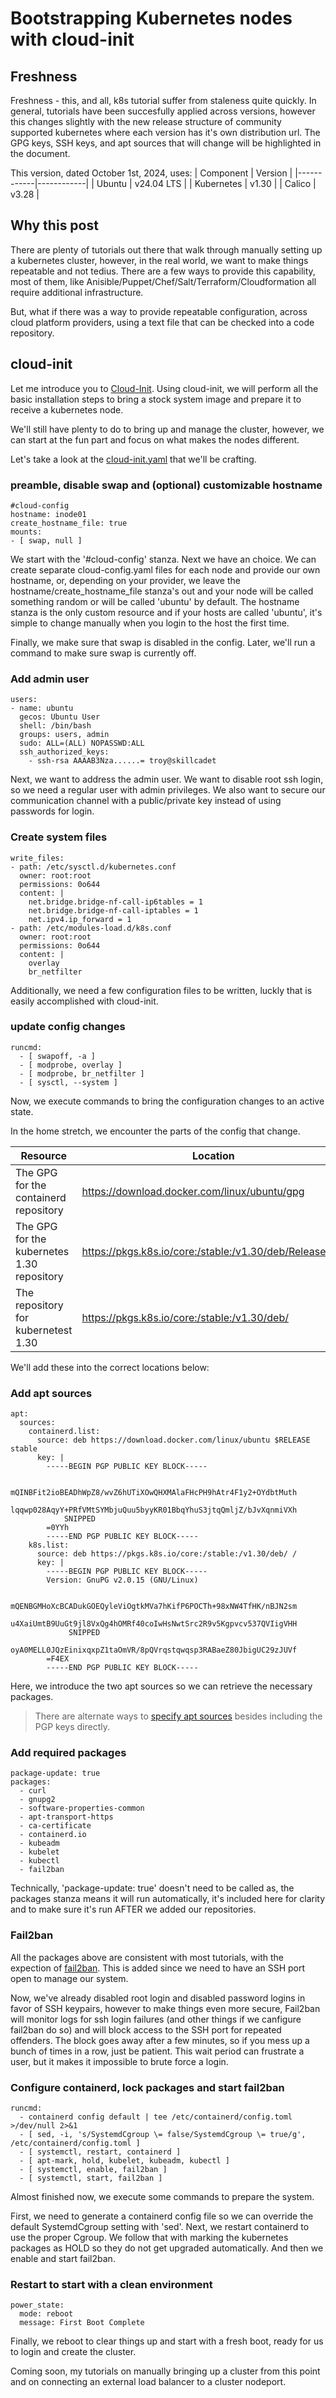 # Bootstrapping Kubernetes nodes with cloud-init

## Freshness
Freshness - this, and all, k8s tutorial suffer from staleness quite quickly. In general, tutorials have been succesfully applied across versions, however this changes slightly with the new release structure of community supported kubernetes where each version has it's own distribution url.  The GPG keys, SSH keys, and apt sources that will change will be highlighted in the document.

This version, dated October 1st, 2024, uses:
| Component  | Version    |
|------------|------------|
| Ubuntu     | v24.04 LTS |
| Kubernetes | v1.30      |
| Calico     | v3.28      |

## Why this post
There are plenty of tutorials out there that walk through manually setting up a kubernetes cluster, however, in the real world, we want to make things repeatable and not tedius. There are a few ways to provide this capability, most of them, like Anisible/Puppet/Chef/Salt/Terraform/Cloudformation all require additional infrastructure.  

But, what if there was a way to provide repeatable configuration, across cloud platform providers, using a text file that can be checked into a code repository.

## cloud-init
Let me introduce you to [Cloud-Init](https://cloud-init.io/).  Using cloud-init, we will perform all the basic installation steps to bring a stock system image and prepare it to receive a kubernetes node.

We'll still have plenty to do to bring up and manage the cluster, however, we can start at the fun part and focus on what makes the nodes different.

Let's take a look at the [cloud-init.yaml](./src/k8s/cloud-init.yaml) that we'll be crafting.

### preamble, disable swap and (optional) customizable hostname
```
#cloud-config
hostname: inode01
create_hostname_file: true
mounts:
- [ swap, null ]
```

We start with the '#cloud-config' stanza.  Next we have an choice. We can create separate cloud-config.yaml files for each node and provide our own hostname, or, depending on your provider, we leave the hostname/create_hostname_file stanza's out and your node will be called something random or will be called 'ubuntu' by default.  The hostname stanza is the only custom resource and if your hosts are called 'ubuntu', it's simple to change manually when you login to the host the first time.

Finally, we make sure that swap is disabled in the config. Later, we'll run a command to make sure swap is currently off.
### Add admin user
```
users:
- name: ubuntu
  gecos: Ubuntu User
  shell: /bin/bash
  groups: users, admin
  sudo: ALL=(ALL) NOPASSWD:ALL
  ssh_authorized_keys:
    - ssh-rsa AAAAB3Nza......= troy@skillcadet
```

Next, we want to address the admin user. We want to disable root ssh login, so we need a regular user with admin privileges. We also want to secure our communication channel with a public/private key instead of using passwords for login. 
### Create system files
```
write_files:
- path: /etc/sysctl.d/kubernetes.conf
  owner: root:root
  permissions: 0o644
  content: |
    net.bridge.bridge-nf-call-ip6tables = 1
    net.bridge.bridge-nf-call-iptables = 1
    net.ipv4.ip_forward = 1
- path: /etc/modules-load.d/k8s.conf
  owner: root:root
  permissions: 0o644
  content: |
    overlay
    br_netfilter
```

Additionally, we need a few configuration files to be written, luckly that is easily accomplished with cloud-init.
### update config changes
```
runcmd:
  - [ swapoff, -a ]
  - [ modprobe, overlay ]
  - [ modprobe, br_netfilter ]
  - [ sysctl, --system ]
```

Now, we execute commands to bring the configuration changes to an active state.

In the home stretch, we encounter the parts of the config that change.

| Resource                                   | Location                                                |
|--------------------------------------------|---------------------------------------------------------|
| The GPG for the containerd repository      | https://download.docker.com/linux/ubuntu/gpg            |
| The GPG for the kubernetes 1.30 repository | https://pkgs.k8s.io/core:/stable:/v1.30/deb/Release.key |
| The repository for kubernetest 1.30        | https://pkgs.k8s.io/core:/stable:/v1.30/deb/            |

We'll add these into the correct locations below:
### Add apt sources
```
apt:
  sources:
    containerd.list:
      source: deb https://download.docker.com/linux/ubuntu $RELEASE stable
      key: |
        -----BEGIN PGP PUBLIC KEY BLOCK-----

        mQINBFit2ioBEADhWpZ8/wvZ6hUTiXOwQHXMAlaFHcPH9hAtr4F1y2+OYdbtMuth
        lqqwp028AqyY+PRfVMtSYMbjuQuu5byyKR01BbqYhuS3jtqQmljZ/bJvXqnmiVXh
            SNIPPED
        =0YYh
        -----END PGP PUBLIC KEY BLOCK-----
    k8s.list:
      source: deb https://pkgs.k8s.io/core:/stable:/v1.30/deb/ /
      key: |
        -----BEGIN PGP PUBLIC KEY BLOCK-----
        Version: GnuPG v2.0.15 (GNU/Linux)

        mQENBGMHoXcBCADukGOEQyleViOgtkMVa7hKifP6POCTh+98xNW4TfHK/nBJN2sm
        u4XaiUmtB9UuGt9jl8VxQg4hOMRf40coIwHsNwtSrc2R9v5Kgpvcv537QVIigVHH
             SNIPPED
        oyA0MELL0JQzEinixqxpZ1taOmVR/8pQVrqstqwqsp3RABaeZ80JbigUC29zJUVf
        =F4EX
        -----END PGP PUBLIC KEY BLOCK-----
```

Here, we introduce the two apt sources so we can retrieve the necessary packages.

> There are alternate ways to [specify apt sources](../extras/cloud-init-by-keyserver.md) besides including the PGP keys directly.
### Add required packages
```
package-update: true
packages:
  - curl
  - gnupg2
  - software-properties-common
  - apt-transport-https
  - ca-certificate
  - containerd.io
  - kubeadm
  - kubelet
  - kubectl
  - fail2ban
```

Technically, 'package-update: true' doesn't need to be called as, the packages stanza means it will run automatically, it's included here for clarity and to make sure it's run AFTER we added our repositories.

### Fail2ban
All the packages above are consistent with most tutorials, with the expection of [fail2ban](https://github.com/fail2ban/fail2ban). This is added since we need to have an SSH port open to manage our system.  

Now, we've already disabled root login and disabled password logins in favor of SSH keypairs, however to make things even more secure, Fail2ban will monitor logs for ssh login failures (and other things if we canfigure fail2ban do so) and will block access to the SSH port for repeated offenders. The block goes away after a few minutes, so if you mess up a bunch of times in a row, just be patient. This wait period can frustrate a user, but it makes it impossible to brute force a login.

### Configure containerd, lock packages and start fail2ban
```
runcmd:
  - containerd config default | tee /etc/containerd/config.toml >/dev/null 2>&1
  - [ sed, -i, 's/SystemdCgroup \= false/SystemdCgroup \= true/g', /etc/containerd/config.toml ]
  - [ systemctl, restart, containerd ]
  - [ apt-mark, hold, kubelet, kubeadm, kubectl ]
  - [ systemctl, enable, fail2ban ]
  - [ systemctl, start, fail2ban ]
```

Almost finished now, we execute some commands to prepare the system.

First, we need to generate a containerd config file so we can override the default SystemdCgroup setting with 'sed'.
Next, we restart containerd to use the proper Cgroup.  We follow that with marking the kubernetes packages as HOLD so they do not get upgraded automatically. And then we enable and start fail2ban.

### Restart to start with a clean environment
```
power_state:
  mode: reboot
  message: First Boot Complete
```

Finally, we reboot to clear things up and start with a fresh boot, ready for us to login and create the cluster.

Coming soon, my tutorials on manually bringing up a cluster from this point and on connecting an external load balancer to a cluster nodeport.
